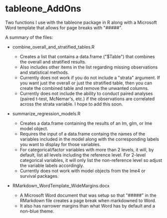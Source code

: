 # tableone_AddOns
Two functions I use with the tableone package in R along with a Microsoft Word template that allows for page breaks with "#####".

A summary of the files:

* combine_overall_and_stratified_tables.R
  * Creates a list that contains a data.frame ("$Table") that combines the overall and stratified results.
  * Also includes other items in the list regarding missing observations and statistical methods.
  * Currently does not work if you do not include a "strata" argument. If you want just the overall or just the stratified table, then you can create the combined table and remove the unwanted columns.
  * Currently does not include the ability to conduct paired analyses (paired t-test, McNemar's, etc.) if the observations are correlated across the strata variable. I hope to add this soon.

* summarize_regression_models.R
  * Creates a data.frame containing the results of an lm, glm, or lme model object.
  * Requires the input of a data.frame containg the names of the variables included in the model along with the corresponding labels you want to display for those variables.
  * For categorical/factor variables with more than 2 levels, it will, by default, list all levels including the reference level. For 2-level categorical variables, it will only list the non-reference level so adjust the variable labels accordingly.
  * Currently does not work with model objects from the lme4 or survival packages.

* RMarkdown_WordTemplate_WideMargins.docx
  * A Microsoft Word document that was setup so that "#####" in the RMarkdown file creates a page break when markdowned to Word.
  * It also has narrower margins than what Word has by default and a non-blue theme.

